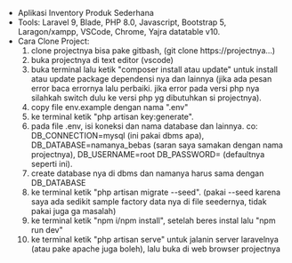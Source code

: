 - Aplikasi Inventory Produk Sederhana
- Tools: Laravel 9, Blade, PHP 8.0, Javascript, Bootstrap 5, Laragon/xampp, VSCode, Chrome, Yajra datatable v10.
- Cara Clone Project:
  1. clone projectnya bisa pake gitbash, (git clone https://projectnya...)
  2. buka projectnya di text editor (vscode)
  3. buka terminal lalu ketik "composer install atau update" untuk install atau update package dependensi nya dan lainnya (jika ada pesan error baca errornya lalu perbaiki. jika error pada versi php nya silahkah switch dulu ke versi php yg dibutuhkan si projectnya).
  4. copy file env.example dengan nama ".env"
  5. ke terminal ketik "php artisan key:generate". 
  6. pada file .env, isi koneksi dan nama database dan lainnya. co: DB_CONNECTION=mysql (ini pakai dbms apa), DB_DATABASE=namanya_bebas (saran saya samakan dengan nama projectnya), DB_USERNAME=root DB_PASSWORD= (defaultnya seperti ini).
  7. create database nya di dbms dan namanya harus sama dengan DB_DATABASE
  8. ke terminal ketik "php artisan migrate --seed". (pakai --seed karena saya ada sedikit sample factory data nya di file seedernya, tidak pakai juga ga masalah)
  9. ke terminal ketik "npm i/npm install", setelah beres instal lalu "npm run dev"
  10. ke terminal ketik "php artisan serve" untuk jalanin server laravelnya (atau pake apache juga boleh), lalu buka di web browser projectnya

